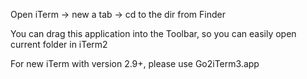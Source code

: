 Open iTerm -> new a tab -> cd to the dir from Finder

You can drag this application into the Toolbar, so you can easily open current folder in iTerm2

For new iTerm with version 2.9+, please use Go2iTerm3.app